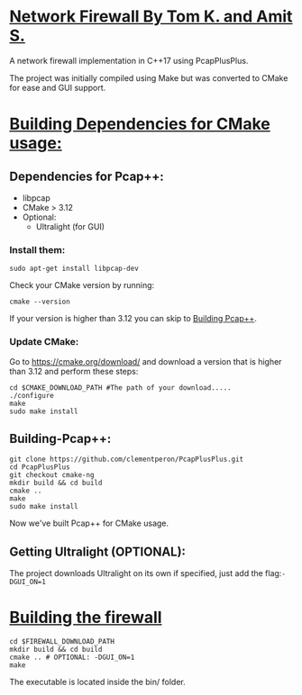 # <u> Network Firewall By Tom K. and Amit S.</u>

A network firewall implementation in C++17 using PcapPlusPlus.

The project was initially compiled using Make but was converted to CMake for ease and GUI support.

# <u>Building Dependencies for CMake usage:</u>

## Dependencies for Pcap++:

- libpcap
- CMake > 3.12
- Optional:
  - Ultralight (for GUI)

### Install them:

```shell
sudo apt-get install libpcap-dev
```

Check your CMake version by running:

```shell
cmake --version
```

If your version is higher than 3.12 you can skip to [Building Pcap++](#building-pcap).

### Update CMake:

Go to https://cmake.org/download/ and download a version that is higher than 3.12 and perform these steps:

```shell
cd $CMAKE_DOWNLOAD_PATH #The path of your download.....
./configure
make
sudo make install
```

## Building-Pcap++:

```shell
git clone https://github.com/clementperon/PcapPlusPlus.git
cd PcapPlusPlus
git checkout cmake-ng
mkdir build && cd build
cmake ..
make
sudo make install
```

Now we've built Pcap++ for CMake usage.

## Getting Ultralight (OPTIONAL):

The project downloads Ultralight on its own if specified, just add the flag:`-DGUI_ON=1`

# <u>Building the firewall</u>

```shell
cd $FIREWALL_DOWNLOAD_PATH
mkdir build && cd build
cmake .. # OPTIONAL: -DGUI_ON=1
make
```

The executable is located inside the bin/ folder.